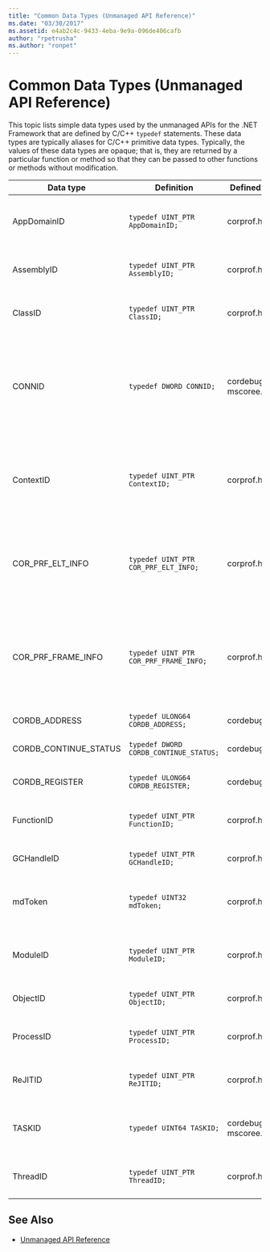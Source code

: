 ```yaml
---
title: "Common Data Types (Unmanaged API Reference)"
ms.date: "03/30/2017"
ms.assetid: e4ab2c4c-9433-4eba-9e9a-096de406cafb
author: "rpetrusha"
ms.author: "ronpet"
---
```

# Common Data Types (Unmanaged API Reference)
This topic lists simple data types used by the unmanaged APIs for the .NET Framework that are defined by C/C++ `typedef` statements. These data types are typically aliases for C/C++ primitive data types. Typically, the values of these data types are opaque; that is, they are returned by a particular function or method so that they can be passed to other functions or methods without modification.  
  
|Data type|Definition|Defined in|Description|  
|---------------|----------------|----------------|-----------------|  
|AppDomainID|`typedef UINT_PTR AppDomainID;`|corprof.h|The identifier of an application domain.|  
|AssemblyID|`typedef UINT_PTR AssemblyID;`|corprof.h|The identifier of an assembly.|  
|ClassID|`typedef UINT_PTR ClassID;`|corprof.h|The identifier of a managed class.|  
|CONNID|`typedef DWORD CONNID;`|cordebug.h, mscoree.h|The connection identifier for a thread that is connected to an instance of Microsoft SQL Server.|  
|ContextID|`typedef UINT_PTR ContextID;`|corprof.h|The identifier of the context associated with a particular managed thread.|  
|COR_PRF_ELT_INFO|`typedef UINT_PTR COR_PRF_ELT_INFO;`|corprof.h|An opaque handle that represents information about a particular stack frame.|  
|COR_PRF_FRAME_INFO|`typedef UINT_PTR COR_PRF_FRAME_INFO;`|corprof.h|An opaque handle that points to a stack frame. It is valid only during the callback to which it is passed.|  
|CORDB_ADDRESS|`typedef ULONG64 CORDB_ADDRESS;`|cordebug.h|An address in memory.|  
|CORDB_CONTINUE_STATUS|`typedef DWORD CORDB_CONTINUE_STATUS;`|cordebug.h|The continuation status.|  
|CORDB_REGISTER|`typedef ULONG64 CORDB_REGISTER;`|cordebug.h|The value of a CPU register.|  
|FunctionID|`typedef UINT_PTR FunctionID;`|corprof.h|The identifier of a function or method.|  
|GCHandleID|`typedef UINT_PTR GCHandleID;`|corprof.h|A garbage collection handle.|  
|mdToken|`typedef UINT32 mdToken;`|corprof.h|A   metadata token (a row in a metadata table).|  
|ModuleID|`typedef UINT_PTR ModuleID;`|corprof.h|The identifier of an assembly module.|  
|ObjectID|`typedef UINT_PTR ObjectID;`|corprof.h|The identifier of an object.|  
|ProcessID|`typedef UINT_PTR ProcessID;`|corprof.h|The identifier of a managed process.|  
|ReJITID|`typedef UINT_PTR ReJITID;`|corprof.h|The identifier of a jitted function.|  
|TASKID|`typedef UINT64 TASKID;`|cordebug.h, mscoree.h|The identifier of an [ICLRTask](../../../docs/framework/unmanaged-api/hosting/iclrtask-interface.md) instance.|  
|ThreadID|`typedef UINT_PTR ThreadID;`|corprof.h|The identifier of a managed thread.|  
  
## See Also  
- [Unmanaged API Reference](../../../docs/framework/unmanaged-api/index.md)
